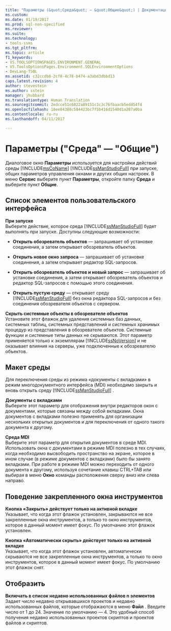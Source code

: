 ```yaml
---
title: "Параметры (&quot;Среда&quot; — &quot;Общие&quot;) | Документация Майкрософт"
ms.custom: 
ms.date: 01/19/2017
ms.prod: sql-non-specified
ms.reviewer: 
ms.suite: 
ms.technology:
- tools-ssms
ms.tgt_pltfrm: 
ms.topic: article
f1_keywords:
- VS.TOOLSOPTIONSPAGES.ENVIRONMENT.GENERAL
- VS.ToolsOptionsPages.Environment.SQLEnvironmentOptions
- DevLang-TSQL
ms.assetid: c32ccdb8-2cf8-4c78-b474-a3abd3dbbd13
caps.latest.revision: 4
author: stevestein
ms.author: sstein
manager: jhubbard
ms.translationtype: Human Translation
ms.sourcegitcommit: 2edcce51c6822a89151c3c3c76fbaacb5edd54f4
ms.openlocfilehash: 18ee84388c584423bc7f5b416d1540d1a287a0ba
ms.contentlocale: ru-ru
ms.lasthandoff: 04/11/2017

---
```

# <a name="options-environment---general-page"></a>Параметры ("Среда" — "Общие")
Диалоговое окно **Параметры** используется для настройки действий среды [!INCLUDE[msCoName](../../includes/msconame_md.md)] [!INCLUDE[ssManStudioFull](../../includes/ssmanstudiofull_md.md)] при запуске, общих параметров управления окнами и других общих настроек. В меню **Сервис** выберите пункт **Параметры**, откройте папку **Среда** и выберите пункт **Общие**.  
  
## <a name="uielement-list"></a>Список элементов пользовательского интерфейса  
**При запуске**  
Выберите действие, которое среда [!INCLUDE[ssManStudioFull](../../includes/ssmanstudiofull_md.md)] будет выполнять при запуске. Доступны следующие возможности:  
  
-   **Открыть обозреватель объектов** — запрашивает об установке соединения, а затем открывает обозреватель объектов.  
  
-   **Открыть новое окно запроса** — запрашивает об установке соединения, а затем открывает редактор SQL-запросов.  
  
-   **Открыть обозреватель объектов и новый запрос** — запрашивает об установке соединения, а затем открывает обозреватель объектов и редактор SQL-запросов с помощью этого соединения.  
  
-   **Открыть пустую среду** — открывает среду [!INCLUDE[ssManStudioFull](../../includes/ssmanstudiofull_md.md)] без окна редактора SQL-запросов и без соединения обозревателя объектов с сервером.  
  
**Скрыть системные объекты в обозревателе объектов**  
Установите этот флажок для удаления системных баз данных, системных таблиц, системных представлений и системных хранимых процедур из представления в обозревателе объектов. Системные функции и системные типы данных не скрываются. Этот параметр применяется только к экземплярам [!INCLUDE[ssNoVersion](../../includes/ssnoversion_md.md)] и не оказывает влияния на серверы, уже подключенные к обозревателю объектов.  
  
## <a name="environment-layout"></a>Макет среды  
Для переключения среды из режима «документы с вкладками» в режим многодокументного интерфейса (MDI) необходимо закрыть и вновь открыть среду [!INCLUDE[ssManStudioFull](../../includes/ssmanstudiofull_md.md)] .  
  
**Документы с вкладками**  
Выберите этот параметр для отображения внутри редакторов окон с документами, которые связаны между собой вкладками. Окна документов с вкладками полезно применять для организации нескольких открытых документов и для переключения от одного такого документа к другому.  
  
**Среда MDI**  
Выберите этот параметр для открытия документов в среде MDI. Использовать окна с документами в режиме MDI полезно в тех случаях, когда необходимо высвободить пространство на экране, которое в ином случае (в режиме документов с вкладками) было бы занято вкладками. При работе в режиме MDI можно переходить от одного документа к другому, используя сочетание клавиш CTRL+TAB или выбирая в меню **Окно** команды расположения сверху вниз или слева направо.  
  
## <a name="docked-tool-window-behavior"></a>Поведение закрепленного окна инструментов  
**Кнопка «Закрыть» действует только на активной вкладке**  
Указывает, что когда этот флажок установлен, закрываются не все закрепленные окна инструментов, а только то окно инструментов, которое в данный момент имеет фокус. По умолчанию этот флажок установлен.  
  
**Кнопка «Автоматически скрыть» действует только на активной вкладке**  
Указывает, что когда этот флажок установлен, автоматически скрываются не все закрепленные окна инструментов, а только то окно инструментов, которое в данный момент имеет фокус. По умолчанию этот флажок снят.  
  
## <a name="display"></a>Отобразить  
**Включать в список недавно использованных файлов n элементов**  
Задает число недавно открывавшихся проектов и недавно использованных файлов, которые отображаются в меню **Файл** . Введите число от 1 до 24. Значение по умолчанию — 4. Это удобный способ получения недавно использованных проектов скриптов и проектов файлов и скриптов.  
  

